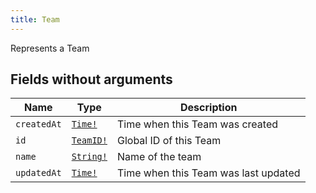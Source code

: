```yaml
---
title: Team
---
```


Represents a Team

## Fields without arguments

| Name | Type | Description |
|------|------|-------------|
| `createdAt` | [`Time!`](../scalar/time.md) | Time when this Team was created |
| `id` | [`TeamID!`](../scalar/teamid.md) | Global ID of this Team |
| `name` | [`String!`](../scalar/string.md) | Name of the team |
| `updatedAt` | [`Time!`](../scalar/time.md) | Time when this Team was last updated |

